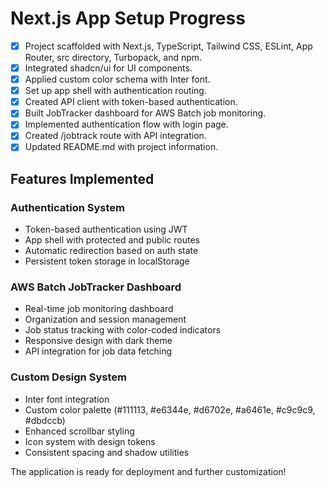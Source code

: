# Next.js App Setup Progress

- [x] Project scaffolded with Next.js, TypeScript, Tailwind CSS, ESLint, App Router, src directory, Turbopack, and npm.
- [x] Integrated shadcn/ui for UI components.
- [x] Applied custom color schema with Inter font.
- [x] Set up app shell with authentication routing.
- [x] Created API client with token-based authentication.
- [x] Built JobTracker dashboard for AWS Batch job monitoring.
- [x] Implemented authentication flow with login page.
- [x] Created /jobtrack route with API integration.
- [x] Updated README.md with project information.

## Features Implemented

### Authentication System
- Token-based authentication using JWT
- App shell with protected and public routes
- Automatic redirection based on auth state
- Persistent token storage in localStorage

### AWS Batch JobTracker Dashboard
- Real-time job monitoring dashboard
- Organization and session management
- Job status tracking with color-coded indicators
- Responsive design with dark theme
- API integration for job data fetching

### Custom Design System
- Inter font integration
- Custom color palette (#111113, #e6344e, #d6702e, #a6461e, #c9c9c9, #dbdccb)
- Enhanced scrollbar styling
- Icon system with design tokens
- Consistent spacing and shadow utilities

The application is ready for deployment and further customization!